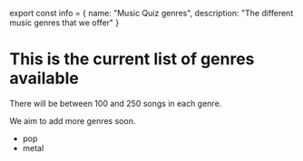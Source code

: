 export const info = {
    name: "Music Quiz genres",
    description: "The different music genres that we offer"
}

<PageToolBar title="Music Quiz" />

# This is the current list of genres available
There will be between 100 and 250 songs in each genre.

We aim to add more genres soon.
- pop
- metal
